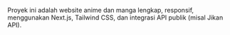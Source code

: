 <!-- Use this file to provide workspace-specific custom instructions to Copilot. For more details, visit https://code.visualstudio.com/docs/copilot/copilot-customization#_use-a-githubcopilotinstructionsmd-file -->

Proyek ini adalah website anime dan manga lengkap, responsif, menggunakan Next.js, Tailwind CSS, dan integrasi API publik (misal Jikan API).
